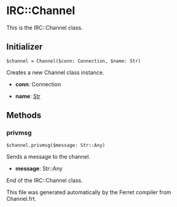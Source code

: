# IRC::Channel

This is the IRC::Channel class.




## Initializer

```
$channel = Channel($conn: Connection, $name: Str)
```

Creates a new Channel class instance.


* __conn__: Connection  

* __name__: [Str](/doc/std/String.md)  

## Methods

### privmsg

```
$channel.privmsg($message: Str::Any)
```

Sends a message to the channel.


* __message__: Str::Any  





End of the IRC::Channel class.

This file was generated automatically by the Ferret compiler from
Channel.frt.